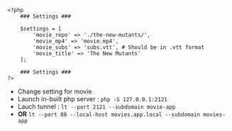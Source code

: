```
<?php
    ### Settings ###

    $settings = [
        'movie_repo' => './the-new-mutants/',
        'movie_mp4' => 'movie.mp4',
        'movie_subs' => 'subs.vtt', # Should be in .vtt format
        'movie_title' => 'The New Mutants'
    ];

    ### Settings ###
?>
```

- Change setting for movie
- Launch in-built php server : `php -S 127.0.0.1:2121`
- Lauch tunnel : `lt --port 2121 --subdomain movie-app`
- **OR** `lt --port 80 --local-host movies.app.local --subdomain movies-app`
